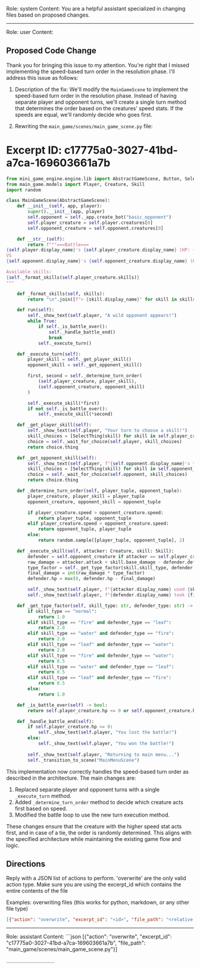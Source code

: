 Role: system
Content: You are a helpful assistant specialized in changing files based on proposed changes.
__________________
Role: user
Content: 
## Proposed Code Change
Thank you for bringing this issue to my attention. You're right that I missed implementing the speed-based turn order in the resolution phase. I'll address this issue as follows:

1. Description of the fix:
   We'll modify the `MainGameScene` to implement the speed-based turn order in the resolution phase. Instead of having separate player and opponent turns, we'll create a single turn method that determines the order based on the creatures' speed stats. If the speeds are equal, we'll randomly decide who goes first.

2. Rewriting the `main_game/scenes/main_game_scene.py` file:

# Excerpt ID: c17775a0-3027-41bd-a7ca-169603661a7b
```python main_game/scenes/main_game_scene.py
from mini_game_engine.engine.lib import AbstractGameScene, Button, SelectThing
from main_game.models import Player, Creature, Skill
import random

class MainGameScene(AbstractGameScene):
    def __init__(self, app, player):
        super().__init__(app, player)
        self.opponent = self._app.create_bot("basic_opponent")
        self.player_creature = self.player.creatures[0]
        self.opponent_creature = self.opponent.creatures[0]

    def __str__(self):
        return f"""===Battle===
{self.player.display_name}'s {self.player_creature.display_name} (HP: {self.player_creature.hp}/{self.player_creature.max_hp})
VS
{self.opponent.display_name}'s {self.opponent_creature.display_name} (HP: {self.opponent_creature.hp}/{self.opponent_creature.max_hp})

Available skills:
{self._format_skills(self.player_creature.skills)}
"""

    def _format_skills(self, skills):
        return "\n".join([f"> {skill.display_name}" for skill in skills])

    def run(self):
        self._show_text(self.player, "A wild opponent appears!")
        while True:
            if self._is_battle_over():
                self._handle_battle_end()
                break
            self._execute_turn()

    def _execute_turn(self):
        player_skill = self._get_player_skill()
        opponent_skill = self._get_opponent_skill()

        first, second = self._determine_turn_order(
            (self.player_creature, player_skill),
            (self.opponent_creature, opponent_skill)
        )

        self._execute_skill(*first)
        if not self._is_battle_over():
            self._execute_skill(*second)

    def _get_player_skill(self):
        self._show_text(self.player, "Your turn to choose a skill!")
        skill_choices = [SelectThing(skill) for skill in self.player_creature.skills]
        choice = self._wait_for_choice(self.player, skill_choices)
        return choice.thing

    def _get_opponent_skill(self):
        self._show_text(self.player, f"{self.opponent.display_name}'s turn to choose a skill!")
        skill_choices = [SelectThing(skill) for skill in self.opponent_creature.skills]
        choice = self._wait_for_choice(self.opponent, skill_choices)
        return choice.thing

    def _determine_turn_order(self, player_tuple, opponent_tuple):
        player_creature, player_skill = player_tuple
        opponent_creature, opponent_skill = opponent_tuple

        if player_creature.speed > opponent_creature.speed:
            return player_tuple, opponent_tuple
        elif player_creature.speed < opponent_creature.speed:
            return opponent_tuple, player_tuple
        else:
            return random.sample([player_tuple, opponent_tuple], 2)

    def _execute_skill(self, attacker: Creature, skill: Skill):
        defender = self.opponent_creature if attacker == self.player_creature else self.player_creature
        raw_damage = attacker.attack + skill.base_damage - defender.defense
        type_factor = self._get_type_factor(skill.skill_type, defender.creature_type)
        final_damage = int(raw_damage * type_factor)
        defender.hp = max(0, defender.hp - final_damage)

        self._show_text(self.player, f"{attacker.display_name} used {skill.display_name}!")
        self._show_text(self.player, f"{defender.display_name} took {final_damage} damage!")

    def _get_type_factor(self, skill_type: str, defender_type: str) -> float:
        if skill_type == "normal":
            return 1.0
        elif skill_type == "fire" and defender_type == "leaf":
            return 2.0
        elif skill_type == "water" and defender_type == "fire":
            return 2.0
        elif skill_type == "leaf" and defender_type == "water":
            return 2.0
        elif skill_type == "fire" and defender_type == "water":
            return 0.5
        elif skill_type == "water" and defender_type == "leaf":
            return 0.5
        elif skill_type == "leaf" and defender_type == "fire":
            return 0.5
        else:
            return 1.0

    def _is_battle_over(self) -> bool:
        return self.player_creature.hp <= 0 or self.opponent_creature.hp <= 0

    def _handle_battle_end(self):
        if self.player_creature.hp <= 0:
            self._show_text(self.player, "You lost the battle!")
        else:
            self._show_text(self.player, "You won the battle!")
        
        self._show_text(self.player, "Returning to main menu...")
        self._transition_to_scene("MainMenuScene")
```

This implementation now correctly handles the speed-based turn order as described in the architecture. The main changes are:

1. Replaced separate player and opponent turns with a single `_execute_turn` method.
2. Added `_determine_turn_order` method to decide which creature acts first based on speed.
3. Modified the battle loop to use the new turn execution method.

These changes ensure that the creature with the higher speed stat acts first, and in case of a tie, the order is randomly determined. This aligns with the specified architecture while maintaining the existing game flow and logic.

## Directions
Reply with a JSON list of actions to perform. 'overwrite' are the only valid action type. 
Make sure you are using the excerpt_id which contains the entire contents of the file

Examples:
overwriting files (this works for python, markdown, or any other file type)
```json output_example1
[{"action": "overwrite", "excerpt_id": "<id>", "file_path": "<relative file path>"}]
```

__________________
Role: assistant
Content: ```json
[{"action": "overwrite", "excerpt_id": "c17775a0-3027-41bd-a7ca-169603661a7b", "file_path": "main_game/scenes/main_game_scene.py"}]
```
__________________

